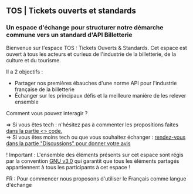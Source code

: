 ## TOS | Tickets ouverts et standards



### Un espace d'échange pour structurer notre démarche commune vers un standard d'API Billetterie
Bienvenue sur l'espace TOS : Tickets Ouverts & Standards. 
Cet espace est ouvert à tous les acteurs et curieux de l'industrie de la billetterie, de la culture et du tourisme. 

Il a 2 objectifs : 
* Partager nos premières ébauches d'une norme API pour l'industrie française de la billetterie
* Échanger sur les principaux défis et la meilleure manière de les relever ensemble 

Comment vous pouvez interagir ? 

=> Si vous êtes tech : n'hésitez pas à commenter les propositions faites [dans la partie <> code.](https://github.com/tickets-ouverts-standards/tos) </br>
=> Si vous êtes moins tech ou que vous souhaitez échanger : [rendez-vous dans la partie "Discussions" pour donner votre avis](https://github.com/tickets-ouverts-standards/tos/discussions)

! Important : L'ensemble des éléments présents sur cet espace sont régis par la convention [GNU v3.0]((https://github.com/tickets-ouverts-standards/tos/discussions/9)) qui garantit que tous les éléments partagés appartiennent à tous les participants à cet espace ! 

FR : Pour commencer nous proposons d'utiliser le Français comme langue d'échange
